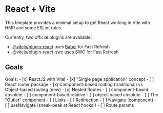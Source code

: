 # React + Vite

This template provides a minimal setup to get React working in Vite with HMR and some ESLint rules.

Currently, two official plugins are available:

- [@vitejs/plugin-react](https://github.com/vitejs/vite-plugin-react/blob/main/packages/plugin-react/README.md) uses [Babel](https://babeljs.io/) for Fast Refresh
- [@vitejs/plugin-react-swc](https://github.com/vitejs/vite-plugin-react-swc) uses [SWC](https://swc.rs/) for Fast Refresh

## Goals

Goals:
    - [x] ReactJS with Vite!
    - [x] "Single page application" concept
    - [ ] React router package
        - [x] Component-based routing (traditional) vs Object-based routing (new)
        - [x] Nested Routes
            - [ ] component-based absolute
            - [ ] component-based relative
            - [ ] object-based absolute
        - [ ] The "Outlet" component
        - [ ] Links
        - [ ] Redirection
            - [ ] Navigate (component)
            - [ ] useNavigate (sneak-peak at React hooks!)
        - [ ] Route params

